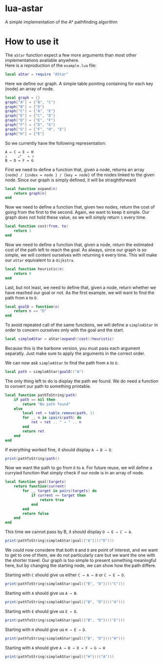 # lua-astar
A simple implementation of the A* pathfinding algorithm

# How to use it
The `aStar` function expect a few more arguments than most other implementations available anywhere.  
Here is a reproduction of the `example.lua` file:

```lua
local aStar = require "AStar"
```
Here we define our graph. A simple table pointing containing for each key (node)
an array of node.
```lua
local graph = {}
graph["A"] = {"B", "C"}
graph["B"] = {"D"}
graph["C"] = {"A", "E"}
graph["E"] = {"C", "D"}
graph["D"] = {"E", "F"}
graph["F"] = {"D", "G"}
graph["G"] = {"F", "H", "E"}
graph["H"] = {"E"}
```
So we currently have the following representation:
```
A ↔ C ↔ E ← H
↓     ⤢   ↖ ↑
B → D ↔ F ↔ G
```
First we need to define a function that, given a node, returns an array `{node} / {index = node } / {key = node}`
of the nodes linked to the given node.
Since our graph is simply defined, it will be straightforward
```lua
local function expand(n)
    return graph[n]
end
```
Now we need to define a function that, given two nodes, return the cost of going
from the first to the second.
Again, we want to keep it simple. Our graph does not hold these value, so we will
simply return `1` every time.
```lua
local function cost(from, to)
    return 1
end
```
Now we need to define a function that, given a node, return the estimated cost
of the path left to reach the goal.
As always, since our graph is so simple, we will content ourselves with returning `0`
every time. This will make our `aStar` equivalent to a `dijkstra`.
```lua
local function heuristic(n)
    return 0
end
```
Last, but not least, we need to define that, given a node, return whether we have
reached our goal or not. As the first example, we will want to find the path
from `A` to `D`.
```lua
local goalD = function(n)
    return n == "D"
end
```
To avoid repeated call of the same functions, we will define a `simpleAStar`
in order to concern ourselves only with the goal and the start.
```lua
local simpleAStar = aStar(expand)(cost)(heuristic)
```
Because this is the barbone version, you must pass each argument separatly.
Just make sure to apply the arguments in the correct order.

We can now ask `simpleAStar` to find the path from `A` to `D`.
```lua
local path = simpleAStar(goalD)("A")
```
The only thing left to do is display the path we found.
We do need a function to convert our path to something printable.
```lua
local function pathToString(path)
    if path == nil then
        return "No path found"
    else
        local ret = table.remove(path, 1)
        for _, n in ipairs(path) do
            ret = ret .. " → " .. n
        end
        return ret
    end
end
```
If everything worked fine, it should display `A → B → D`.
```lua
print(pathToString(path))
```
Now we want the path to go from `D` to `A`.
For future reuse, we will define a curryied function that simply check
if our node is in an array of node.
```lua
local function goal(targets)
    return function(current)
        for _, target in pairs(targets) do
            if current == target then
                return true
            end
        end
        return false
    end
end
```
This time we cannot pass by B, it should display `D → E → C → A`.
```lua
print(pathToString(simpleAStar(goal({"A"}))("D")))
```
We could now considere that both `B` and `D` are point of interest,
and we want to get to one of them, we do not particularly care
but we want the one with the shorter travel. Our graph is too simple
to present something meaningful here, but by changing the starting
node, we can show how the path differe.

Starting with `C` should give us either `C → A → B` or `C → E → D`.
```lua
print(pathToString(simpleAStar(goal({"B", "D"}))("C")))
```
Starting with `A` should give us `A → B`.
```lua
print(pathToString(simpleAStar(goal({"B", "D"}))("A")))
```
Starting with `E` should give us `E → D`.
```lua
print(pathToString(simpleAStar(goal({"B", "D"}))("E")))
```

Starting with `H` should give us `H → E → D`.
```lua
print(pathToString(simpleAStar(goal({"B", "D"}))("H")))
```
Starting with `A` should give `A → B → D → F → G → H`
```lua
print(pathToString(simpleAStar(goal({"H"}))("A")))
```
